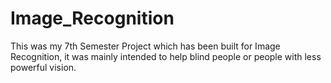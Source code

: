 # Image_Recognition
This was my 7th Semester Project which has been built for Image Recognition, it was mainly intended to help blind people or people with less powerful vision.
